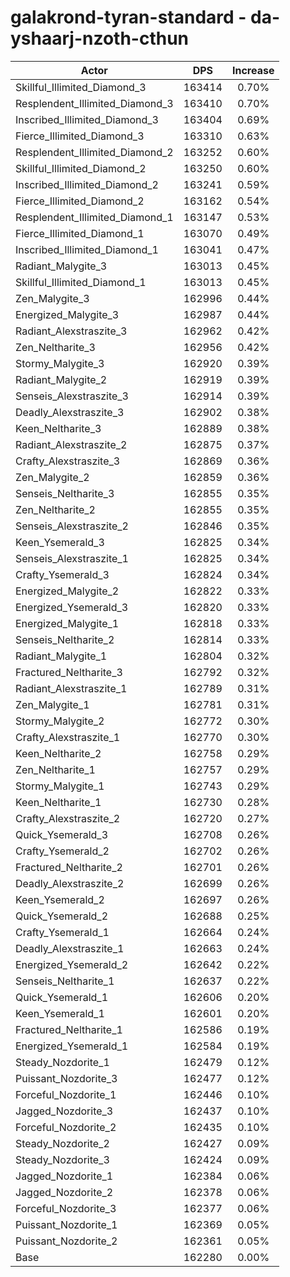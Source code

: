 # galakrond-tyran-standard - da-yshaarj-nzoth-cthun
| Actor | DPS | Increase |
|---|:---:|:---:|
|Skillful_Illimited_Diamond_3|163414|0.70%|
|Resplendent_Illimited_Diamond_3|163410|0.70%|
|Inscribed_Illimited_Diamond_3|163404|0.69%|
|Fierce_Illimited_Diamond_3|163310|0.63%|
|Resplendent_Illimited_Diamond_2|163252|0.60%|
|Skillful_Illimited_Diamond_2|163250|0.60%|
|Inscribed_Illimited_Diamond_2|163241|0.59%|
|Fierce_Illimited_Diamond_2|163162|0.54%|
|Resplendent_Illimited_Diamond_1|163147|0.53%|
|Fierce_Illimited_Diamond_1|163070|0.49%|
|Inscribed_Illimited_Diamond_1|163041|0.47%|
|Radiant_Malygite_3|163013|0.45%|
|Skillful_Illimited_Diamond_1|163013|0.45%|
|Zen_Malygite_3|162996|0.44%|
|Energized_Malygite_3|162987|0.44%|
|Radiant_Alexstraszite_3|162962|0.42%|
|Zen_Neltharite_3|162956|0.42%|
|Stormy_Malygite_3|162920|0.39%|
|Radiant_Malygite_2|162919|0.39%|
|Senseis_Alexstraszite_3|162914|0.39%|
|Deadly_Alexstraszite_3|162902|0.38%|
|Keen_Neltharite_3|162889|0.38%|
|Radiant_Alexstraszite_2|162875|0.37%|
|Crafty_Alexstraszite_3|162869|0.36%|
|Zen_Malygite_2|162859|0.36%|
|Senseis_Neltharite_3|162855|0.35%|
|Zen_Neltharite_2|162855|0.35%|
|Senseis_Alexstraszite_2|162846|0.35%|
|Keen_Ysemerald_3|162825|0.34%|
|Senseis_Alexstraszite_1|162825|0.34%|
|Crafty_Ysemerald_3|162824|0.34%|
|Energized_Malygite_2|162822|0.33%|
|Energized_Ysemerald_3|162820|0.33%|
|Energized_Malygite_1|162818|0.33%|
|Senseis_Neltharite_2|162814|0.33%|
|Radiant_Malygite_1|162804|0.32%|
|Fractured_Neltharite_3|162792|0.32%|
|Radiant_Alexstraszite_1|162789|0.31%|
|Zen_Malygite_1|162781|0.31%|
|Stormy_Malygite_2|162772|0.30%|
|Crafty_Alexstraszite_1|162770|0.30%|
|Keen_Neltharite_2|162758|0.29%|
|Zen_Neltharite_1|162757|0.29%|
|Stormy_Malygite_1|162743|0.29%|
|Keen_Neltharite_1|162730|0.28%|
|Crafty_Alexstraszite_2|162720|0.27%|
|Quick_Ysemerald_3|162708|0.26%|
|Crafty_Ysemerald_2|162702|0.26%|
|Fractured_Neltharite_2|162701|0.26%|
|Deadly_Alexstraszite_2|162699|0.26%|
|Keen_Ysemerald_2|162697|0.26%|
|Quick_Ysemerald_2|162688|0.25%|
|Crafty_Ysemerald_1|162664|0.24%|
|Deadly_Alexstraszite_1|162663|0.24%|
|Energized_Ysemerald_2|162642|0.22%|
|Senseis_Neltharite_1|162637|0.22%|
|Quick_Ysemerald_1|162606|0.20%|
|Keen_Ysemerald_1|162601|0.20%|
|Fractured_Neltharite_1|162586|0.19%|
|Energized_Ysemerald_1|162584|0.19%|
|Steady_Nozdorite_1|162479|0.12%|
|Puissant_Nozdorite_3|162477|0.12%|
|Forceful_Nozdorite_1|162446|0.10%|
|Jagged_Nozdorite_3|162437|0.10%|
|Forceful_Nozdorite_2|162435|0.10%|
|Steady_Nozdorite_2|162427|0.09%|
|Steady_Nozdorite_3|162424|0.09%|
|Jagged_Nozdorite_1|162384|0.06%|
|Jagged_Nozdorite_2|162378|0.06%|
|Forceful_Nozdorite_3|162377|0.06%|
|Puissant_Nozdorite_1|162369|0.05%|
|Puissant_Nozdorite_2|162361|0.05%|
|Base|162280|0.00%|
